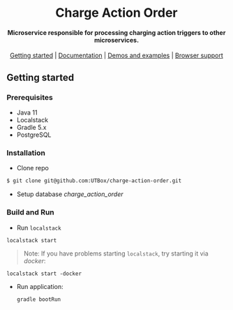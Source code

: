 <h1 align="center">
  Charge Action Order
</h1>

<h4 align="center">Microservice responsible for processing charging action triggers to other microservices.</h4>

<p align="center">
  <a href="#getting-started">Getting started</a>&nbsp;|&nbsp;<a href="#documentation">Documentation</a>&nbsp;|&nbsp;<a href="#demos-and-examples">Demos and examples</a>&nbsp;|&nbsp;<a href="#browser-support">Browser support</a>
</p>

## Getting started

### Prerequisites
- Java 11
- Localstack
- Gradle 5.x
- PostgreSQL

### Installation

- Clone repo

```bash
$ git clone git@github.com:UTBox/charge-action-order.git
```

- Setup database _charge_action_order_

### Build and Run

- Run `localstack`

```
localstack start
```

> Note: If you have problems starting `localstack`, try starting it via _docker_:
  ```
  localstack start -docker
  ```

- Run application:
  ```
  gradle bootRun
  ```



